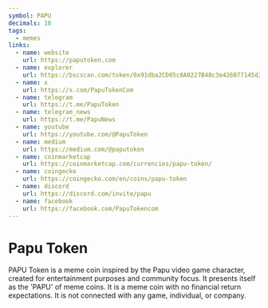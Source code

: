 ```yaml
---
symbol: PAPU
decimals: 18
tags:
  - memes
links:
  - name: website
    url: https://paputoken.com
  - name: explorer
    url: https://bscscan.com/token/0x91dba2CD05c8A0227B48c3e426077145d23B21df
  - name: x
    url: https://x.com/PapuTokenCom
  - name: telegram
    url: https://t.me/PapuToken
  - name: telegram_news
    url: https://t.me/PapuNews
  - name: youtube
    url: https://youtube.com/@PapuToken
  - name: medium
    url: https://medium.com/@paputoken
  - name: coinmarketcap
    url: https://coinmarketcap.com/currencies/papu-token/
  - name: coingecko
    url: https://coingecko.com/en/coins/papu-token
  - name: discord
    url: https://discord.com/invite/papu
  - name: facebook
    url: https://facebook.com/PapuTokencom
---
```


# Papu Token

PAPU Token is a meme coin inspired by the Papu video game character, created for entertainment purposes and community focus. It presents itself as the 'PAPU' of meme coins. It is a meme coin with no financial return expectations. It is not connected with any game, individual, or company.
